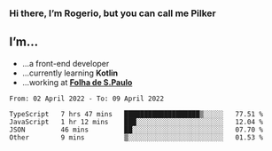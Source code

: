 ### Hi there, I’m Rogerio, but you can call me Pilker

## I’m…
- …a front-end developer
- …currently learning **Kotlin**
- …working at [**Folha de S.Paulo**](https://www.folha.com.br/)

<!--START_SECTION:waka-->

```text
From: 02 April 2022 - To: 09 April 2022

TypeScript   7 hrs 47 mins   ███████████████████▒░░░░░   77.51 %
JavaScript   1 hr 12 mins    ███░░░░░░░░░░░░░░░░░░░░░░   12.04 %
JSON         46 mins         ██░░░░░░░░░░░░░░░░░░░░░░░   07.70 %
Other        9 mins          ▒░░░░░░░░░░░░░░░░░░░░░░░░   01.53 %
```

<!--END_SECTION:waka-->
